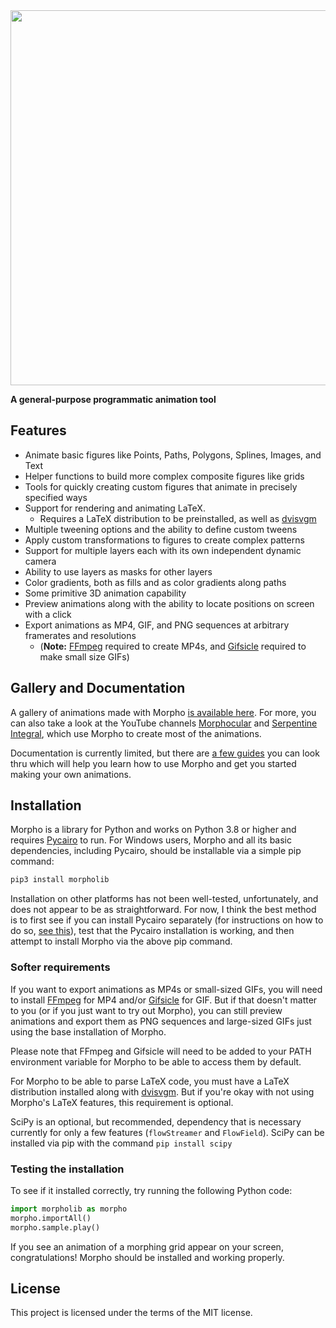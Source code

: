 <img src="https://github.com/morpho-matters/morpholib/blob/master/logo/logo-white.png" width=600>

**A general-purpose programmatic animation tool**

## Features
- Animate basic figures like Points, Paths, Polygons, Splines, Images, and Text
- Helper functions to build more complex composite figures like grids
- Tools for quickly creating custom figures that animate in precisely specified ways
- Support for rendering and animating LaTeX.
  + Requires a LaTeX distribution to be preinstalled, as well as [dvisvgm](https://dvisvgm.de/)
- Multiple tweening options and the ability to define custom tweens
- Apply custom transformations to figures to create complex patterns
- Support for multiple layers each with its own independent dynamic camera
- Ability to use layers as masks for other layers
- Color gradients, both as fills and as color gradients along paths
- Some primitive 3D animation capability
- Preview animations along with the ability to locate positions on screen with a click
- Export animations as MP4, GIF, and PNG sequences at arbitrary framerates and resolutions
  - (**Note:** [FFmpeg](https://ffmpeg.org/) required to create MP4s, and [Gifsicle](https://www.lcdf.org/gifsicle/) required to make small size GIFs)

## Gallery and Documentation

A gallery of animations made with Morpho [is available here](https://morpho-matters.github.io/morpholib/gallery/). For more, you can also take a look at the YouTube channels [Morphocular](https://www.youtube.com/channel/UCu7Zwf4X_OQ-TEnou0zdyRA) and [Serpentine Integral](https://www.youtube.com/channel/UCo-H6EyTbD-7inMwW70QdtA), which use Morpho to create most of the animations.

Documentation is currently limited, but there are [a few guides](https://morpho-matters.github.io/morpholib/guides/) you can look thru which will help you learn how to use Morpho and get you started making your own animations.

## Installation

Morpho is a library for Python and works on Python 3.8 or higher and requires [Pycairo](https://www.cairographics.org/pycairo/) to run. For Windows users, Morpho and all its basic dependencies, including Pycairo, should be installable via a simple pip command:

```sh
pip3 install morpholib
```

Installation on other platforms has not been well-tested, unfortunately, and does not appear to be as straightforward. For now, I think the best method is to first see if you can install Pycairo separately (for instructions on how to do so, [see this](https://pycairo.readthedocs.io/en/latest/getting_started.html)), test that the Pycairo installation is working, and then attempt to install Morpho via the above pip command.

### Softer requirements

If you want to export animations as MP4s or small-sized GIFs, you will need to install [FFmpeg](https://ffmpeg.org/) for MP4 and/or [Gifsicle](https://www.lcdf.org/gifsicle/) for GIF. But if that doesn't matter to you (or if you just want to try out Morpho), you can still preview animations and export them as PNG sequences and large-sized GIFs just using the base installation of Morpho.

Please note that FFmpeg and Gifsicle will need to be added to your PATH environment variable for Morpho to be able to access them by default.

For Morpho to be able to parse LaTeX code, you must have a LaTeX distribution installed along with [dvisvgm](https://dvisvgm.de/). But if you're okay with not using Morpho's LaTeX features, this requirement is optional.

SciPy is an optional, but recommended, dependency that is necessary currently for only a few features (`flowStreamer` and `FlowField`). SciPy can be installed via pip with the command `pip install scipy`

### Testing the installation

To see if it installed correctly, try running the following Python code:

```python
import morpholib as morpho
morpho.importAll()
morpho.sample.play()
```

If you see an animation of a morphing grid appear on your screen, congratulations! Morpho should be installed and working properly.

## License

This project is licensed under the terms of the MIT license.
